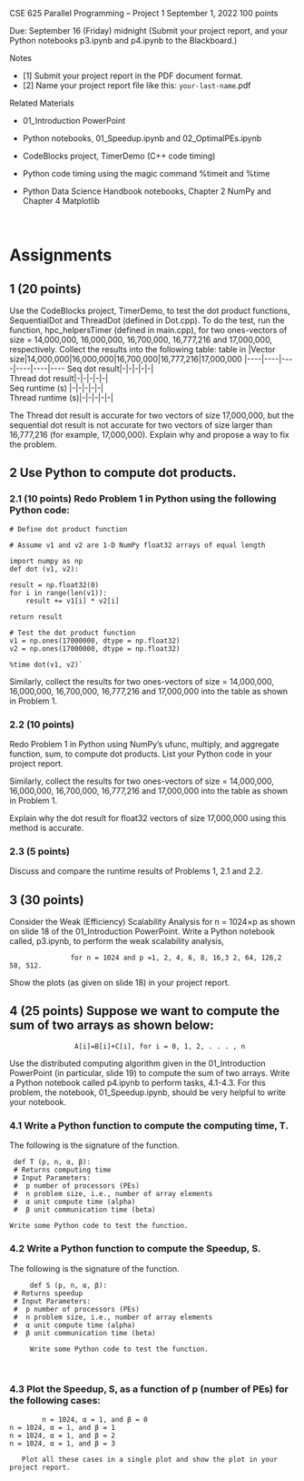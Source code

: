 CSE 625 Parallel Programming – Project 1 
September 1, 2022 
100 points

Due: September 16 (Friday) midnight (Submit your project report, and your Python notebooks p3.ipynb and p4.ipynb to the Blackboard.) 

Notes

- [1] Submit your project report in the PDF document format.
- [2] Name your project report file like this: `your-last-name`.pdf 

Related Materials

- 01_Introduction PowerPoint 

- Python notebooks, 01_Speedup.ipynb and 02_OptimalPEs.ipynb

- CodeBlocks project, TimerDemo (C++ code timing)

- Python code timing using the magic command %timeit and %time 

- Python Data Science Handbook notebooks, Chapter 2 NumPy and Chapter 4 Matplotlib

 
# Assignments

## 1 (20 points) 
Use the CodeBlocks project, TimerDemo, to test the dot product functions, 
   SequentialDot and ThreadDot (defined in Dot.cpp). To do the test, run the function, 
   hpc_helpersTimer (defined in main.cpp), for two ones-vectors of size = 14,000,000, 
   16,000,000, 16,700,000, 16,777,216 and 17,000,000, respectively. Collect the results 
   into the following table:
table in 
|Vector size|14,000,000|16,000,000|16,700,000|16,777,216|17,000,000
|----|----|----|----|----|----
Seq dot result|-|-|-|-|-|					
Thread dot result|-|-|-|-|-|						
Seq runtime (s)	|-|-|-|-|-|					
Thread runtime (s)|-|-|-|-|-|						

The Thread dot result is accurate for two vectors of size 17,000,000, but the sequential dot result is not accurate for two vectors of size larger than 16,777,216 (for example, 17,000,000). Explain why and propose a way to fix the problem.  

## 2 Use Python to compute dot products.

### 2.1 (10 points) Redo Problem 1 in Python using the following Python code:
 
    # Define dot product function

    # Assume v1 and v2 are 1-D NumPy float32 arrays of equal length

    import numpy as np
    def dot (v1, v2):

    result = np.float32(0)
    for i in range(len(v1)):
        result += v1[i] * v2[i]

    return result

    # Test the dot product function
    v1 = np.ones(17000000, dtype = np.float32)
    v2 = np.ones(17000000, dtype = np.float32)

    %time dot(v1, v2)`

Similarly, collect the results for two ones-vectors of size = 14,000,000, 16,000,000, 16,700,000, 16,777,216 and 17,000,000 into the table as shown in Problem 1.

### 2.2 (10 points) 
Redo Problem 1 in Python using NumPy’s ufunc, multiply, and aggregate 
    function, sum, to compute dot products. List your Python code in your project report.

Similarly, collect the results for two ones-vectors of size = 14,000,000, 16,000,000, 
16,700,000, 16,777,216 and 17,000,000 into the table as shown in Problem 1.

Explain why the dot result for float32 vectors of size 17,000,000 using this method is 
accurate. 

### 2.3 (5 points) 
Discuss and compare the runtime results of Problems 1, 2.1 and 2.2. 


## 3 (30 points) 
Consider the Weak (Efficiency) Scalability Analysis for n = 1024×p as 
   shown on slide 18 of the 01_Introduction PowerPoint. Write a Python notebook 
   called, p3.ipynb, to perform the weak scalability analysis,
 
                   for n = 1024 and p =1, 2, 4, 6, 8, 16,3 2, 64, 126,2 58, 512. 

   Show the plots (as given on slide 18) in your project report. 


## 4 (25 points) Suppose we want to compute the sum of two arrays as shown below:

                    A[i]=B[i]+C[i], for i = 0, 1, 2, . . . , n
 
Use the distributed computing algorithm given in the 01_Introduction PowerPoint (in particular, slide 19) to compute the sum of two arrays. Write a Python notebook called p4.ipynb to perform tasks, 4.1-4.3. For this problem, the notebook, 01_Speedup.ipynb, should be very helpful to write your notebook.

### 4.1 Write a Python function to compute the computing time, T.
 The following is the signature of the function.
       
     def T (p, n, α, β): 
     # Returns computing time  
     # Input Parameters:
     # 	p number of processors (PEs)
     # 	n problem size, i.e., number of array elements
     # 	α unit compute time (alpha)
     # 	β unit communication time (beta)
   
    Write some Python code to test the function.

### 4.2 Write a Python function to compute the Speedup, S. 
The following is the signature of 
        the function.

         def S (p, n, α, β): 
     # Returns speedup
     # Input Parameters:
     # 	p number of processors (PEs)
     # 	n problem size, i.e., number of array elements
     # 	α unit compute time (alpha)
     # 	β unit communication time (beta)

         Write some Python code to test the function.

 
### 4.3 Plot the Speedup, S, as a function of p (number of PEs) for the following cases:

        	n = 1024, α = 1, and β = 0
 	n = 1024, α = 1, and β = 1
 	n = 1024, α = 1, and β = 2
  	n = 1024, α = 1, and β = 3

       Plot all these cases in a single plot and show the plot in your project report.    